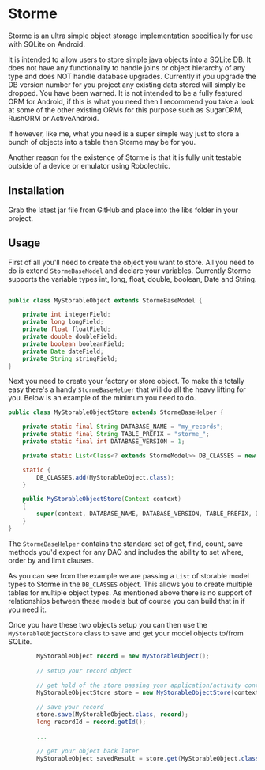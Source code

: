 # Storme

Storme is an ultra simple object storage implementation specifically for use with SQLite on Android.

It is intended to allow users to store simple java objects into a SQLite DB. It does not have any
functionality to handle joins or object hierarchy of any type and does NOT handle database upgrades.
Currently if you upgrade the DB version number for you project any existing data stored will simply be
dropped. You have been warned. It is not intended to be a fully featured ORM for Android, if this is 
what you need then I recommend you take a look at some of the other existing ORMs for this purpose such 
as SugarORM, RushORM or ActiveAndroid.

If however, like me, what you need is a super simple way just to store a bunch of objects into a table
then Storme may be for you.
 
Another reason for the existence of Storme is that it is fully unit testable outside of a device or 
emulator using Robolectric.

## Installation

Grab the latest jar file from GitHub and place into the libs folder in your project.

## Usage

First of all you'll need to create the object you want to store. All you need to do is extend `StormeBaseModel`
and declare your variables. Currently Storme supports the variable types int, long, float, double, boolean, Date
and String.

```java

public class MyStorableObject extends StormeBaseModel {

    private int integerField;
    private long longField;
    private float floatField;
    private double doubleField;
    private boolean booleanField;
    private Date dateField;
    private String stringField;
}

```

Next you need to create your factory or store object. To make this totally easy there's a handy `StormeBaseHelper`
that will do all the heavy lifting for you. Below is an example of the minimum you need to do.

```java
public class MyStorableObjectStore extends StormeBaseHelper {

    private static final String DATABASE_NAME = "my_records";
    private static final String TABLE_PREFIX = "storme_";
    private static final int DATABASE_VERSION = 1;

    private static List<Class<? extends StormeModel>> DB_CLASSES = new ArrayList<Class<? extends StormeModel>>();

    static {
        DB_CLASSES.add(MyStorableObject.class);
    }

    public MyStorableObjectStore(Context context)
    {
        super(context, DATABASE_NAME, DATABASE_VERSION, TABLE_PREFIX, DB_CLASSES);
    }
}
```

The `StormeBaseHelper` contains the standard set of get, find, count, save methods you'd expect for any DAO 
and includes the ability to set where, order by and limit clauses.

As you can see from the example we are passing a `List` of storable model types to Storme in the `DB_CLASSES`
object. This allows you to create multiple tables for multiple object types. As mentioned above there
is no support of relationships between these models but of course you can build that in if you need it.

Once you have these two objects setup you can then use the `MyStorableObjectStore` class to save and get
your model objects to/from SQLite.

```java
        MyStorableObject record = new MyStorableObject();
        
        // setup your record object
        
        // get hold of the store passing your application/activity context
        MyStorableObjectStore store = new MyStorableObjectStore(context);

        // save your record
        store.save(MyStorableObject.class, record);
        long recordId = record.getId();
        
        ...
        
        // get your object back later
        MyStorableObject savedResult = store.get(MyStorableObject.class, recordId);
```


